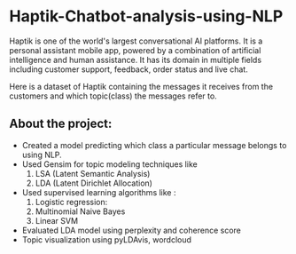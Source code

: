 # Haptik-Chatbot-analysis-using-NLP      

Haptik is one of the world's largest conversational AI platforms. It is a personal assistant mobile app, powered by a combination of artificial intelligence and human assistance. It has its domain in multiple fields including customer support, feedback, order status and live chat.

Here is a dataset of Haptik containing the messages it receives from the customers and which topic(class) the messages refer to.

## About the project: 
- Created a model predicting which class a particular message belongs to using NLP. 
- Used  Gensim for topic modeling techniques like 
  1. LSA (Latent Semantic Analysis) 
  2. LDA (Latent Dirichlet Allocation) 
- Used supervised learning algorithms like :
  1. Logistic regression:
  2. Multinomial Naive Bayes
  3. Linear SVM
- Evaluated LDA model using perplexity and coherence score
- Topic visualization using pyLDAvis, wordcloud
  
